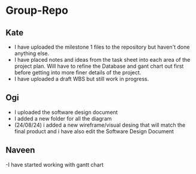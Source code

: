 ﻿# Group-Repo

## Kate 
- I have uploaded the milestone 1 files to the repository but haven't done anything else. 
- I have placed notes and ideas from the task sheet into each area of the project plan. Will have to refine the Database and gant chart out first before getting into more finer details of the project.
- I have uploaded a draft WBS but still work in progress. 

## Ogi 
- I uploaded the software design document
- I added a new folder for all the diagram
- (24/08/24) i added a new wireframe/visual desing that will match the final product and i have also edit the Software Design Document
## Naveen
-I have started working with gantt chart 
